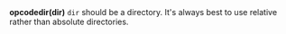 <a name="opcodedir"><h3 style="padding-top: 40px; margin-top: 40px;"></h3></a>
**opcodedir(dir)** `dir` should be a directory. It's always best to use relative rather than absolute directories.  
